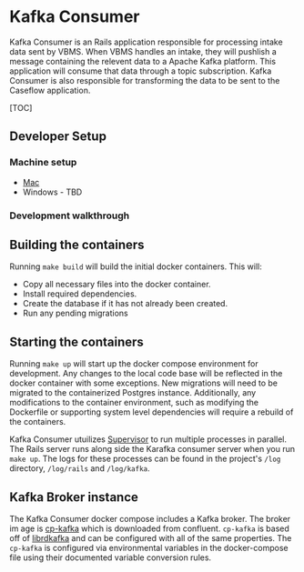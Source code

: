 # Kafka Consumer

Kafka Consumer is an Rails application responsible for processing intake data sent by VBMS. When VBMS handles an intake, they will pushlish a message containing the relevent data to a Apache Kafka platform. This application will consume that data through a topic subscription. Kafka Consumer is also responsible for transforming the data to be sent to the Caseflow application. 

[TOC]

## Developer Setup

### Machine setup

- [Mac](SETUP.md)
- Windows - TBD

### Development walkthrough

Building the containers
---

Running `make build` will build the initial docker containers. This will:
- Copy all necessary files into the docker container.
- Install required dependencies.
- Create the database if it has not already been created.
- Run any pending migrations

Starting the containers
---

Running `make up` will start up the docker compose environment for development. Any changes to the local code base will be reflected in the docker container with some exceptions. New migrations will need to be migrated to the containerized Postgres instance. Additionally, any modifications to the container environment, such as modifying the Dockerfile or supporting system level dependencies will require a rebuild of the containers.

Kafka Consumer utuilizes [Supervisor](http://supervisord.org/) to run multiple processes in parallel. The Rails server runs along side the Karafka consumer server when you run `make up`. The logs for these processes can be found in the project's `/log` directory, `/log/rails` and `/log/kafka`.

Kafka Broker instance
---

The Kafka Consumer docker compose includes a Kafka broker. The broker im age is [cp-kafka](https://docs.confluent.io/platform/current/installation/docker/config-reference.html#confluent-ak-configuration) which is downloaded from confluent. `cp-kafka` is based off of [librdkafka](https://karafka.io/docs/Librdkafka-Configuration/) and can be configured with all of the same properties. The `cp-kafka` is configured via environmental variables in the docker-compose file using their documented variable conversion rules. 
